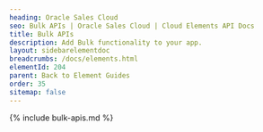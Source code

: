 ```yaml
---
heading: Oracle Sales Cloud
seo: Bulk APIs | Oracle Sales Cloud | Cloud Elements API Docs
title: Bulk APIs
description: Add Bulk functionality to your app.
layout: sidebarelementdoc
breadcrumbs: /docs/elements.html
elementId: 204
parent: Back to Element Guides
order: 35
sitemap: false
---
```


{% include bulk-apis.md %}

